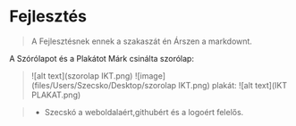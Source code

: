 # Fejlesztés
>A Fejlesztésnek ennek a szakaszát én Árszen a markdownt.

A Szórólapot és a Plakátot Márk csinálta
szorólap:
> ![alt text](szorolap IKT.png) 
![image](files/Users/Szecsko/Desktop/szorolap IKT.png)
plakát:
> ![alt text](IKT PLAKAT.png) 

>* Szecskó a weboldalaért,githubért és a logoért felelős.





